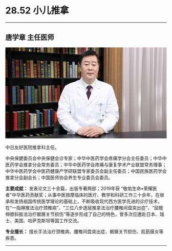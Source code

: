 # 28.52 小儿推拿

---

## 唐学章 主任医师

![1685686567535](image/c28_052/1685686567535.png)

中日友好医院推拿科主任。

中央保健委员会中央保健会诊专家；中华中医药学会疼痛学分会主任委员；中华中医药学会推拿分会常务委员；中华中医药学会疼痛与康复学术产业联盟常务理事；中华中医药学会中医药健康产学研联盟专家委员会副主任委员；中国民族医药学会推拿分会副会长；中国医师协会养生专业委员会委员。

**主要成就：** 发表论文三十余篇，出版专著两部；2019年获 “敬佑生命•荣耀医者”中华医药贡献奖；从事中医按摩临床的医疗、教学和科研工作三十余年，在继承和发扬祖国传统医学理论的基础上，不断吸收现代西方医学先进的诊疗技术，在“一指禅推法治疗颈椎病”、“三位八步逐层推拿法治疗腰椎间盘突出症”、“屈髋伸膝斜扳法治疗骶髂关节损伤”等逐步形成了自己的特色，曾多次应邀赴日本、瑞士、美国、哈萨克斯坦等国工作交流。

**专业擅长：** 擅长手法治疗颈椎病、腰椎间盘突出症、骶髂关节损伤、肌筋膜炎等疾患。

---
